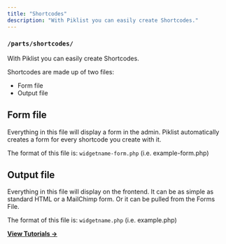 ```yaml
---
title: "Shortcodes"
description: "With Piklist you can easily create Shortcodes."
---
```


### `/parts/shortcodes/`

With Piklist you can easily create Shortcodes.

Shortcodes are made up of two files:
* Form file
* Output file

## Form file
Everything in this file will display a form in the admin. Piklist automatically creates a form for every shortcode you create with it.

The format of this file is: `widgetname-form.php` (i.e. example-form.php)

## Output file
Everything in this file will display on the frontend. It can be as simple as standard HTML or a MailChimp form. Or it can be pulled from the Forms File.

The format of this file is: `widgetname.php` (i.e. example.php)


**[View Tutorials &rightarrow;](/tutorials/shortcodes/)**

